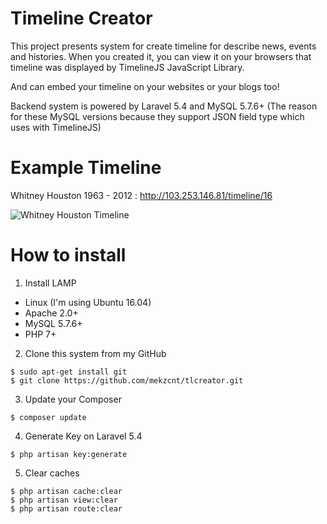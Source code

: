 # Timeline Creator
This project presents system for create timeline for describe news, events and histories. When you created it, you can view it on your browsers that timeline was displayed by TimelineJS JavaScript Library. 

And can embed your timeline on your websites or your blogs too!

Backend system is powered by Laravel 5.4 and MySQL 5.7.6+ (The reason for these MySQL versions because they support JSON field type which uses with TimelineJS) 

# Example Timeline
Whitney Houston 1963 - 2012 : http://103.253.146.81/timeline/16 

![Whitney Houston Timeline](http://i.imgur.com/99bu9QU.png)

# How to install
1. Install LAMP 
- Linux (I'm using Ubuntu 16.04)
- Apache 2.0+
- MySQL 5.7.6+
- PHP 7+

2. Clone this system from my GitHub
```
$ sudo apt-get install git
$ git clone https://github.com/mekzcnt/tlcreator.git
```
3. Update your Composer
```
$ composer update
```
4. Generate Key on Laravel 5.4
```
$ php artisan key:generate
```

5. Clear caches
```
$ php artisan cache:clear
$ php artisan view:clear
$ php artisan route:clear
```
